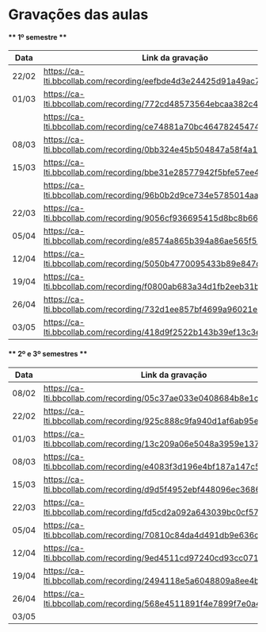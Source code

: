 # Gravações das aulas

<!-- tabs:start -->

#### ** 1º semestre **

|Data|Link da gravação|
|----|----------------|
|22/02| https://ca-lti.bbcollab.com/recording/eefbde4d3e24425d91a49ac738cefb7|
|01/03|https://ca-lti.bbcollab.com/recording/772cd48573564ebcaa382c4f847a5141|
||https://ca-lti.bbcollab.com/recording/ce74881a70bc46478245474b4685078f|
|08/03|https://ca-lti.bbcollab.com/recording/0bb324e45b504847a58f4a198f2d3f00|
|15/03|https://ca-lti.bbcollab.com/recording/bbe31e28577942f5bfe57ee47cacfb01|
||https://ca-lti.bbcollab.com/recording/96b0b2d9ce734e5785014aab7ba16106|
|22/03|https://ca-lti.bbcollab.com/recording/9056cf936695415d8bc8b661e20e4639|
|05/04|https://ca-lti.bbcollab.com/recording/e8574a865b394a86ae565f51d4ddca52|
|12/04|https://ca-lti.bbcollab.com/recording/5050b4770095433b89e847d69d27b270|
|19/04|https://ca-lti.bbcollab.com/recording/f0800ab683a34d1fb2eeb31bbe138d4f|
|26/04|https://ca-lti.bbcollab.com/recording/732d1ee857bf4699a96021eac17df4e0|
|03/05|https://ca-lti.bbcollab.com/recording/418d9f2522b143b39ef13c3e53b8a1aa|

#### ** 2º e 3º semestres **

|Data|Link da gravação|
|----|----------------|
|08/02|https://ca-lti.bbcollab.com/recording/05c37ae033e0408684b8e1c29b1b99f0|
|22/02|https://ca-lti.bbcollab.com/recording/925c888c9fa940d1af6ab95e84492b09|
|01/03|https://ca-lti.bbcollab.com/recording/13c209a06e5048a3959e137461cfea9c|
|08/03|https://ca-lti.bbcollab.com/recording/e4083f3d196e4bf187a147c5200e29a8|
|15/03|https://ca-lti.bbcollab.com/recording/d9d5f4952ebf448096ec3686f7ff48df|
|22/03|https://ca-lti.bbcollab.com/recording/fd5cd2a092a643039bc0cf578289dcfa|
|05/04|https://ca-lti.bbcollab.com/recording/70810c84da4d491db9e636cbc765bfed|
|12/04|https://ca-lti.bbcollab.com/recording/9ed4511cd97240cd93cc07146093fd99|
|19/04|https://ca-lti.bbcollab.com/recording/2494118e5a6048809a8ee4b8dbe16958|
|26/04|https://ca-lti.bbcollab.com/recording/568e4511891f4e7899f7e0a4fced0427|
|03/05||https://ca-lti.bbcollab.com/recording/942529054d7a4a8d867075fe0d241303|
<!-- tabs:end -->
